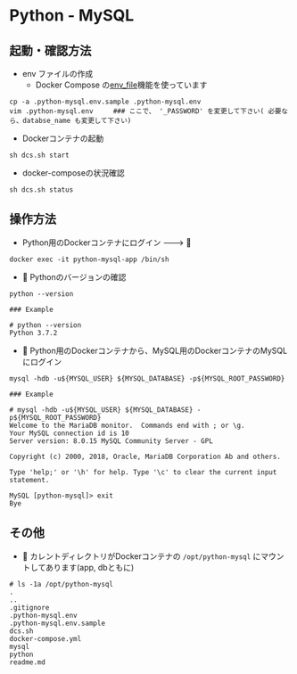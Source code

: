 # Python - MySQL

## 起動・確認方法

+ env ファイルの作成
    + Docker Compose の[env_file](https://docs.docker.com/compose/environment-variables/)機能を使っています

```
cp -a .python-mysql.env.sample .python-mysql.env
vim .python-mysql.env     ### ここで、 '_PASSWORD' を変更して下さい( 必要なら、databse_name も変更して下さい)
```

+ Dockerコンテナの起動

```
sh dcs.sh start
```

+ docker-composeの状況確認

```
sh dcs.sh status
```

## 操作方法

+ Python用のDockerコンテナにログイン ---> :whale:

```
docker exec -it python-mysql-app /bin/sh
```

+ :whale: Pythonのバージョンの確認

```
python --version
```
```
### Example

# python --version
Python 3.7.2
```

+ :whale: Python用のDockerコンテナから、MySQL用のDockerコンテナのMySQLにログイン

```
mysql -hdb -u${MYSQL_USER} ${MYSQL_DATABASE} -p${MYSQL_ROOT_PASSWORD}
```
```
### Example

# mysql -hdb -u${MYSQL_USER} ${MYSQL_DATABASE} -p${MYSQL_ROOT_PASSWORD}
Welcome to the MariaDB monitor.  Commands end with ; or \g.
Your MySQL connection id is 10
Server version: 8.0.15 MySQL Community Server - GPL

Copyright (c) 2000, 2018, Oracle, MariaDB Corporation Ab and others.

Type 'help;' or '\h' for help. Type '\c' to clear the current input statement.

MySQL [python-mysql]> exit
Bye
```

## その他

+ :whale: カレントディレクトリがDockerコンテナの `/opt/python-mysql` にマウントしてあります(app, dbともに)

```
# ls -1a /opt/python-mysql
.
..
.gitignore
.python-mysql.env
.python-mysql.env.sample
dcs.sh
docker-compose.yml
mysql
python
readme.md
```
